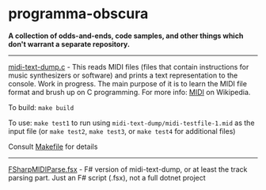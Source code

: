# programma-obscura

**A collection of odds-and-ends, code samples, and other things which don't warrant a separate repository.**

---

[midi-text-dump.c](https://github.com/adambduncan/programma-obscura/blob/master/midi-text-dump/midi-text-dump.c) - This reads MIDI files (files that contain instructions for music synthesizers or software) and prints a text representation to the console. Work in progress. The main purpose of it is to learn the MIDI file format and brush up on C programming. For more info: [MIDI](https://en.wikipedia.org/wiki/MIDI) on Wikipedia.

To build: `make build`

To use: `make test1` to run using `midi-text-dump/midi-testfile-1.mid` as the input file (or `make test2`, `make test3`, or `make test4` for additional files) 

Consult [Makefile](https://github.com/adambduncan/programma-obscura/blob/master/midi-text-dump/Makefile) for details

---

[FSharpMIDIParse.fsx](https://github.com/adambduncan/programma-obscura/blob/master/FSharpMIDIParse/FSharpMIDIParse.fsx) - F# version of midi-text-dump, or at least the track parsing part. Just an F# script (.fsx), not a full dotnet project

